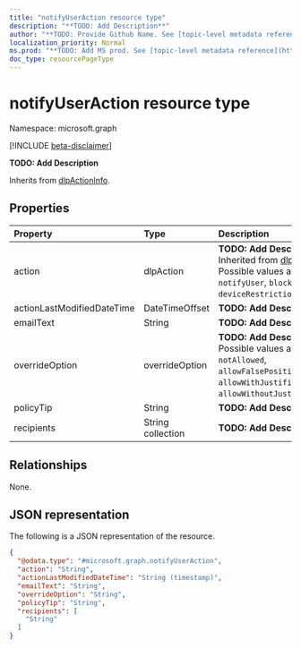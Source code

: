 ```yaml
---
title: "notifyUserAction resource type"
description: "**TODO: Add Description**"
author: "**TODO: Provide Github Name. See [topic-level metadata reference](https://msgo.azurewebsites.net/add/document/guidelines/metadata.html#topic-level-metadata)**"
localization_priority: Normal
ms.prod: "**TODO: Add MS prod. See [topic-level metadata reference](https://msgo.azurewebsites.net/add/document/guidelines/metadata.html#topic-level-metadata)**"
doc_type: resourcePageType
---
```


# notifyUserAction resource type

Namespace: microsoft.graph

[!INCLUDE [beta-disclaimer](../../includes/beta-disclaimer.md)]

**TODO: Add Description**


Inherits from [dlpActionInfo](../resources/dlpactioninfo.md).

## Properties
|Property|Type|Description|
|:---|:---|:---|
|action|dlpAction|**TODO: Add Description** Inherited from [dlpActionInfo](../resources/dlpactioninfo.md). Possible values are: `notifyUser`, `blockAccess`, `deviceRestriction`.|
|actionLastModifiedDateTime|DateTimeOffset|**TODO: Add Description**|
|emailText|String|**TODO: Add Description**|
|overrideOption|overrideOption|**TODO: Add Description**. Possible values are: `notAllowed`, `allowFalsePositiveOverride`, `allowWithJustification`, `allowWithoutJustification`.|
|policyTip|String|**TODO: Add Description**|
|recipients|String collection|**TODO: Add Description**|

## Relationships
None.

## JSON representation
The following is a JSON representation of the resource.
<!-- {
  "blockType": "resource",
  "@odata.type": "microsoft.graph.notifyUserAction"
}
-->
``` json
{
  "@odata.type": "#microsoft.graph.notifyUserAction",
  "action": "String",
  "actionLastModifiedDateTime": "String (timestamp)",
  "emailText": "String",
  "overrideOption": "String",
  "policyTip": "String",
  "recipients": [
    "String"
  ]
}
```

